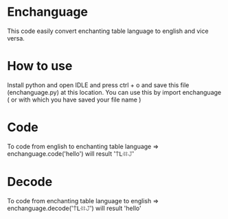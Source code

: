 # Enchanguage
This code easily convert enchanting table language to english and vice versa.
# How to use
Install python and open IDLE and press ctrl + o and save this file (enchanguage.py) at this location.
You can use this by import enchanguage ( or with which you have saved your file name )
# Code
To code from english to enchanting table language =>  enchanguage.code('hello') will result '⍑ᒷꖎꖎ𝙹'
# Decode 
To code from enchanting table language to english =>  enchanguage.decode('⍑ᒷꖎꖎ𝙹') will result 'hello'
